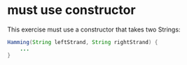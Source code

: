 # must use constructor

This exercise must use a constructor that takes two Strings:
```java
Hamming(String leftStrand, String rightStrand) {
    ...
}
```